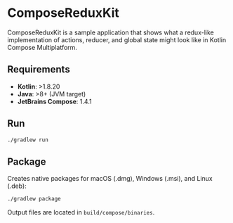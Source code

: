 # ComposeReduxKit

ComposeReduxKit is a sample application that shows what a redux-like implementation of actions, reducer, and global state might look like in Kotlin Compose Multiplatform.

## Requirements

- **Kotlin**: >1.8.20
- **Java**: >8+ (JVM target)
- **JetBrains Compose**: 1.4.1

## Run

```bash
./gradlew run
```

## Package

Creates native packages for macOS (.dmg), Windows (.msi), and Linux (.deb):

```bash
./gradlew package
```

Output files are located in `build/compose/binaries`.
